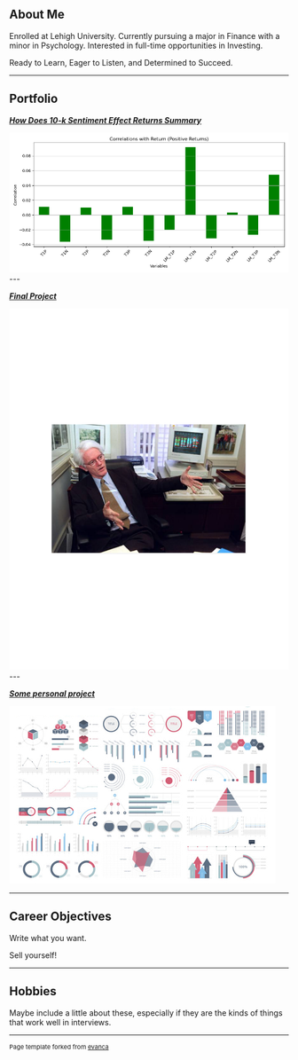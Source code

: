## About Me

Enrolled at Lehigh University. Currently pursuing a major in Finance with a minor in Psychology. Interested in full-time opportunities in Investing. 

Ready to Learn, Eager to Listen, and Determined to Succeed.

---

## Portfolio

<!-- You can link to other websites, PDFs in this repo, and other pages in this repo -->

_**[How Does 10-k Sentiment Effect Returns Summary](Midterm_Report)**_

<img src="images/positive_correlations.png?raw=true"/>
---

_**[Final Project](https://donbowen.github.io/teamproject/)**_


<img src="images/Peter_Lynch.pdf?raw=true"/>
---

_**[Some personal project](/pdf/sample_presentation.pdf)**_

<img src="images/dummy_thumbnail.jpg?raw=true"/>

---

## Career Objectives

Write what you want. 

Sell yourself!

---

## Hobbies

Maybe include a little about these, especially if they are the kinds of things that work well in interviews.

---
<p style="font-size:11px">Page template forked from <a href="https://github.com/evanca/quick-portfolio">evanca</a></p>
<!-- Remove above link if you don't want to attibute -->
